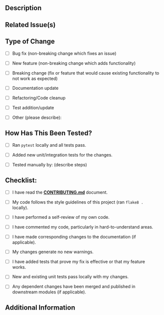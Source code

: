 <!--
Thank you for submitting a pull request! Please provide a clear description of your changes below.
-->

## Description

<!-- Provide a clear and concise description of the changes you're proposing. -->
<!-- What problem does this solve? What feature does it add? -->


## Related Issue(s)

<!-- Link to any relevant issues using keywords like "Closes #123" or "Fixes #456". -->
<!-- If this PR doesn't close an issue but is related, just link the issue number (#789). -->
<!-- If there is no related issue, please explain why here. -->


## Type of Change

<!-- Please check the options that apply: -->
- [ ] Bug fix (non-breaking change which fixes an issue)
- [ ] New feature (non-breaking change which adds functionality)
- [ ] Breaking change (fix or feature that would cause existing functionality to not work as expected)
- [ ] Documentation update
- [ ] Refactoring/Code cleanup
- [ ] Test addition/update
- [ ] Other (please describe):


## How Has This Been Tested?

<!-- Describe the tests you ran to verify your changes. -->
<!-- Did you add new unit tests? Integration tests? -->
<!-- Did you test manually? If so, describe the steps. -->
- [ ] Ran `pytest` locally and all tests pass.
- [ ] Added new unit/integration tests for the changes.
- [ ] Tested manually by: (describe steps)


## Checklist:

<!-- Go through all the following points, and put an `x` in all the boxes that apply. -->
<!-- If you're unsure about any of these, don't hesitate to ask. We're here to help! -->
- [ ] I have read the **[CONTRIBUTING.md](CONTRIBUTING.md)** document.
- [ ] My code follows the style guidelines of this project (ran `flake8 .` locally).
- [ ] I have performed a self-review of my own code.
- [ ] I have commented my code, particularly in hard-to-understand areas.
- [ ] I have made corresponding changes to the documentation (if applicable).
- [ ] My changes generate no new warnings.
- [ ] I have added tests that prove my fix is effective or that my feature works.
- [ ] New and existing unit tests pass locally with my changes.
- [ ] Any dependent changes have been merged and published in downstream modules (if applicable).


## Additional Information

<!-- Any other information that is important to this PR, such as screenshots, deployment considerations, etc. -->